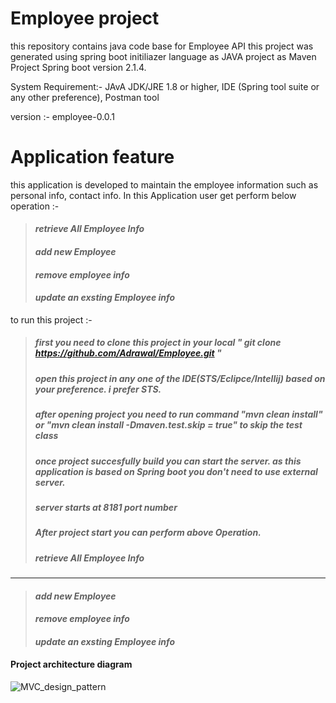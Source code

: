 # Employee project
this repository contains java code base for Employee API
this project was generated using spring boot initiliazer language as JAVA project as Maven Project Spring boot version 2.1.4.

System Requirement:-
JAvA JDK/JRE 1.8 or higher, IDE (Spring tool suite or any other preference), Postman tool

version :-
employee-0.0.1

Application feature
===================
this application is developed to maintain the employee information such as personal info, contact info. In this Application user get perform below operation :-
>#### *retrieve All Employee Info*
>#### *add new Employee*
>#### *remove employee info*
>#### *update an exsting Employee info*


to run this project :-
>##### first you need to clone this project in your local " git clone https://github.com/Adrawal/Employee.git "
>##### open this project in any one of the IDE(STS/Eclipce/Intellij) based on your preference. i prefer STS.
>##### after opening project you need to run command "mvn clean install" or "mvn clean install -Dmaven.test.skip = true" to skip the test class
>##### once project succesfully build you can start the server. as this application is based on Spring boot you don't need to use external server.
>##### server starts at 8181 port number
>##### After project start you can  perform above Operation.
>##### *retrieve All Employee Info*
-------------------------------

>#### *add new Employee*
>#### *remove employee info*
>#### *update an exsting Employee info*

#### Project architecture diagram
![MVC_design_pattern](https://user-images.githubusercontent.com/35422207/56868895-330fa980-6a16-11e9-9621-eafe226112f7.jpg)





